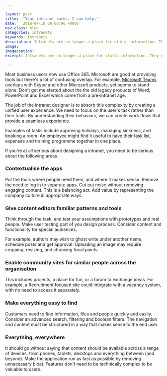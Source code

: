```yaml
---

layout: post
title:  "Your intranet sucks. I can help."
date:   2018-04-10 00:00:00 +0000
nav-class: blog
categories: intranets
keywords: intranets
description: Intranets are no longer a place for static information. They exist to help customers do their job—a hub of productivity as well as knowledge.
image:
imagecaption: 
excerpt: Intranets are no longer a place for static information. They exist to help customers do their job—a hub of productivity as well as knowledge.

---
```


Most business users now use Office 365. Microsoft are good at providing tools but there's a lot of confusing overlap. For example, [Microsoft Teams](https://products.office.com/en-us/microsoft-teams/group-chat-software) overlaps with Skype and other Microsoft products, yet seems to stand alone. Don't get me started about the the old legacy products of Word, PowerPoint and Excel which come from a pre-intranet age.

The job of the intranet designer is to absorb this complexity by creating a unified user experience. We need to focus on the user's task rather than their tools. By understanding their behaviour, we can create work flows that provide a seamless experience.

Examples of tasks include approving holidays, managing sickness, and booking a room. An employee might find it useful to have their task list, expenses and training programme together in one place.

If you’re at all serious about designing a intranet, you need to be serious about the following areas.

### Contextualise the apps

Put the tools where people need them, and where it makes sense. Remove the need to log in to separate apps. Cut out noise without removing engaging content. This is a balancing act. Add value by representing the company culture in appropriate ways.

### Give content editors familiar patterns and tools

Think through the task, and test your assumptions with prototypes and real people. Make user testing part of you design process. Consider content and functionality for special audiences.

For example, authors may wish to ghost write under another name, schedule posts and get approval. Uploading an image may require cropping, resizing, and choosing focal points.

### Enable community sites for similar people across the organisation

This includes projects, a place for fun, or a forum to exchange ideas. For example, a Recruitment focused site could integrate with a vacancy system, with no need to access it separately. 

### Make everything easy to find

Customers need to find information, files and people quickly and easily. Consider an advanced search, filtering and boolean filters. The navigation and content must be structured in a way that makes sense to the end user.

### Everything, everywhere

It should go without saying that content should be available across a range of devices, from phones, tablets, desktops and everything between (and beyond). Make the application run as fast as possible by removing unnecessary bloat. Features don't need to be technically complex to be valuable to users.
